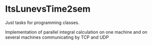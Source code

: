 # ItsLunevsTime2sem
Just tasks for programming classes.

Implementation of parallel integral calculation on one machine
and on several machines communicating by TCP and UDP
